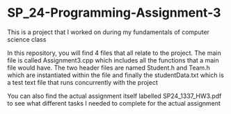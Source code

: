 # SP_24-Programming-Assignment-3
This is a project that I worked on during my fundamentals of computer science class

In this repository, you will find 4 files that all relate to the project. The main file is called Assignment3.cpp which includes
all the functions that a main file would have. The two header files are named Student.h and Team.h which are instantiated within the file
and finally the studentData.txt which is a test text file that runs concurrently with the project

You can also find the actual assignment itself labelled SP24_1337_HW3.pdf to see what different tasks I needed to complete for the actual assignment
